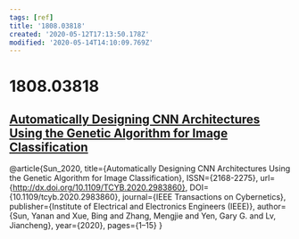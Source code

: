 ```yaml
---
tags: [ref]
title: '1808.03818'
created: '2020-05-12T17:13:50.178Z'
modified: '2020-05-14T14:10:09.769Z'
---
```


# 1808.03818

## [Automatically Designing CNN Architectures Using the Genetic Algorithm for Image Classification](https://arxiv.org/pdf/1808.03818.pdf)

@article{Sun_2020,
   title={Automatically Designing CNN Architectures Using the Genetic Algorithm for Image Classification},
   ISSN={2168-2275},
   url={http://dx.doi.org/10.1109/TCYB.2020.2983860},
   DOI={10.1109/tcyb.2020.2983860},
   journal={IEEE Transactions on Cybernetics},
   publisher={Institute of Electrical and Electronics Engineers (IEEE)},
   author={Sun, Yanan and Xue, Bing and Zhang, Mengjie and Yen, Gary G. and Lv, Jiancheng},
   year={2020},
   pages={1–15}
}
